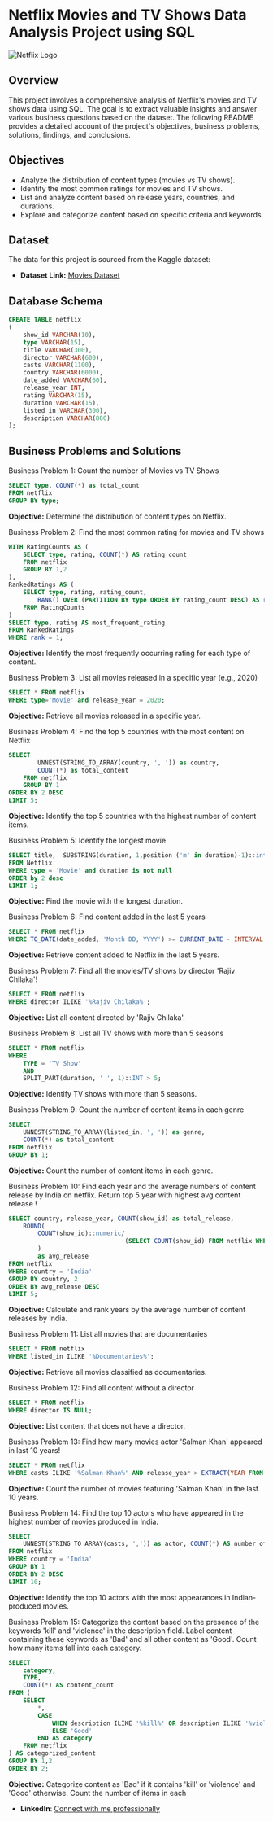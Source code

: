 # Netflix Movies and TV Shows Data Analysis Project using SQL

![Netflix Logo](https://github.com/Suranjan-Dey/netflix-sql-project/blob/main/Netflix%20Logo.png)

## Overview
This project involves a comprehensive analysis of Netflix's movies and TV shows data using SQL. The goal is to extract valuable insights and answer various business questions based on the dataset. The following README provides a detailed account of the project's objectives, business problems, solutions, findings, and conclusions.

## Objectives

- Analyze the distribution of content types (movies vs TV shows).
- Identify the most common ratings for movies and TV shows.
- List and analyze content based on release years, countries, and durations.
- Explore and categorize content based on specific criteria and keywords.

## Dataset

The data for this project is sourced from the Kaggle dataset:

- **Dataset Link:** [Movies Dataset](https://www.kaggle.com/datasets/shivamb/netflix-shows?resource=download)

## Database Schema

```sql
CREATE TABLE netflix
(
	show_id	VARCHAR(10),
	type VARCHAR(15),
	title VARCHAR(300),
	director VARCHAR(600),
	casts VARCHAR(1100),
	country	VARCHAR(6000),
	date_added VARCHAR(60),
	release_year INT,
	rating VARCHAR(15),
	duration VARCHAR(15),
	listed_in VARCHAR(300),
	description VARCHAR(800)
);
```

## Business Problems and Solutions

Business Problem 1: Count the number of Movies vs TV Shows

```sql
SELECT type, COUNT(*) as total_count
FROM netflix
GROUP BY type;
```

**Objective:** Determine the distribution of content types on Netflix.

Business Problem 2: Find the most common rating for movies and TV shows

```sql
WITH RatingCounts AS (
    SELECT type, rating, COUNT(*) AS rating_count
    FROM netflix
    GROUP BY 1,2
),
RankedRatings AS (
    SELECT type, rating, rating_count,
        RANK() OVER (PARTITION BY type ORDER BY rating_count DESC) AS rank
    FROM RatingCounts
)
SELECT type, rating AS most_frequent_rating
FROM RankedRatings
WHERE rank = 1;
```

**Objective:** Identify the most frequently occurring rating for each type of content.

Business Problem 3: List all movies released in a specific year (e.g., 2020)

```sql
SELECT * FROM netflix
WHERE type='Movie' and release_year = 2020;
```

**Objective:** Retrieve all movies released in a specific year.

Business Problem 4: Find the top 5 countries with the most content on Netflix

```sql
SELECT
		UNNEST(STRING_TO_ARRAY(country, ', ')) as country,
		COUNT(*) as total_content
	FROM netflix
	GROUP BY 1
ORDER BY 2 DESC
LIMIT 5;
```

**Objective:** Identify the top 5 countries with the highest number of content items.

Business Problem 5: Identify the longest movie

```sql
SELECT title,  SUBSTRING(duration, 1,position ('m' in duration)-1)::int duration
FROM Netflix
WHERE type = 'Movie' and duration is not null
ORDER by 2 desc
LIMIT 1;
```

**Objective:** Find the movie with the longest duration.

Business Problem 6: Find content added in the last 5 years

```sql
SELECT * FROM netflix
WHERE TO_DATE(date_added, 'Month DD, YYYY') >= CURRENT_DATE - INTERVAL '5 years';
```

**Objective:** Retrieve content added to Netflix in the last 5 years.

Business Problem 7: Find all the movies/TV shows by director 'Rajiv Chilaka'!

```sql
SELECT * FROM netflix
WHERE director ILIKE '%Rajiv Chilaka%';
```

**Objective:** List all content directed by 'Rajiv Chilaka'.

Business Problem 8: List all TV shows with more than 5 seasons

```sql
SELECT * FROM netflix
WHERE 
	TYPE = 'TV Show'
	AND
	SPLIT_PART(duration, ' ', 1)::INT > 5;
```

**Objective:** Identify TV shows with more than 5 seasons.

Business Problem 9: Count the number of content items in each genre

```sql
SELECT 
	UNNEST(STRING_TO_ARRAY(listed_in, ', ')) as genre,
	COUNT(*) as total_content
FROM netflix
GROUP BY 1;
```

**Objective:** Count the number of content items in each genre.

Business Problem 10: Find each year and the average numbers of content release by India on netflix. Return top 5 year with highest avg content release !

```sql
SELECT country, release_year, COUNT(show_id) as total_release,
	ROUND(
		COUNT(show_id)::numeric/
								(SELECT COUNT(show_id) FROM netflix WHERE country = 'India')::numeric * 100, 2
		)
		as avg_release
FROM netflix
WHERE country = 'India' 
GROUP BY country, 2
ORDER BY avg_release DESC 
LIMIT 5;
```

**Objective:** Calculate and rank years by the average number of content releases by India.

Business Problem 11: List all movies that are documentaries

```sql
SELECT * FROM netflix
WHERE listed_in ILIKE '%Documentaries%';
```

**Objective:** Retrieve all movies classified as documentaries.

Business Problem 12: Find all content without a director

```sql
SELECT * FROM netflix
WHERE director IS NULL;
```

**Objective:** List content that does not have a director.

Business Problem 13: Find how many movies actor 'Salman Khan' appeared in last 10 years!

```sql
SELECT * FROM netflix
WHERE casts ILIKE '%Salman Khan%' AND release_year > EXTRACT(YEAR FROM CURRENT_DATE) - 10;
```

**Objective:** Count the number of movies featuring 'Salman Khan' in the last 10 years.

Business Problem 14: Find the top 10 actors who have appeared in the highest number of movies produced in India.

```sql
SELECT 
	UNNEST(STRING_TO_ARRAY(casts, ',')) as actor, COUNT(*) AS number_of_movies
FROM netflix
WHERE country = 'India'
GROUP BY 1
ORDER BY 2 DESC
LIMIT 10;
```

**Objective:** Identify the top 10 actors with the most appearances in Indian-produced movies.

Business Problem 15: Categorize the content based on the presence of the keywords 'kill' and 'violence' in the description field. Label content containing these keywords as 'Bad' and all other content as 'Good'. Count how many items fall into each category.

```sql
SELECT 
    category,
	TYPE,
    COUNT(*) AS content_count
FROM (
    SELECT 
		*,
        CASE 
            WHEN description ILIKE '%kill%' OR description ILIKE '%violence%' THEN 'Bad'
            ELSE 'Good'
        END AS category
    FROM netflix
) AS categorized_content
GROUP BY 1,2
ORDER BY 2;
```

**Objective:** Categorize content as 'Bad' if it contains 'kill' or 'violence' and 'Good' otherwise. Count the number of items in each

- **LinkedIn**: [Connect with me professionally](https://www.linkedin.com/in/suranjandey/)
